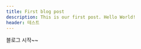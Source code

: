 ```yaml
---
title: First blog post
description: This is our first post. Hello World!
header: 테스트
---
```

블로그 시작~~
